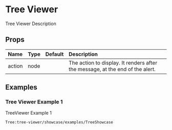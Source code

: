 # Tree Viewer 

Tree Viewer Description 

## Props

| Name | Type | Default | Description |
|:-----|:-----|:--------|:------------|
| <span class="prop-name">action</span> | <span class="prop-type">node</span> |  | The action to display. It renders after the message, at the end of the alert. |

## Examples

### Tree Viewer Example 1

TreeViewer Example 1

```
Tree:tree-viewer/showcase/examples/TreeShowcase
```

